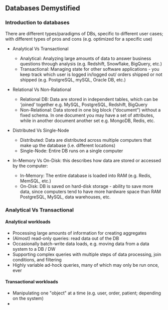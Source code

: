 ## Databases Demystified

### Introduction to databases 

There are different types/paradigms of DBs, specific to different user cases; with different types of pros and cons (e.g. optimized for a specific use) 

* Analytical Vs Transactional
  * Analytical: Analyzing large amounts of data to answer business questions through analysis (e.g. Redshift, Snowflake, BigQuery, etc.)
  * Transactional: Managing state for other software applications - you keep track which user is logged in/logged out/ orders shipped or not shipped (e.g. PostgreSQL, mySQL, Oracle DB, etc.) 

* Relational Vs Non-Ralational 
  * Relational DB: Data are stored in independent tables, which can be ‘joined’ together e.g. MySQL, PostgreSQL, Redshift, BigQuery 
  * Non-Relational: Data stored in one big block (“document”) without a fixed schema. In one document you may have a set of attributes, while in another document another set  e.g. MongoDB, Redis, etc. 

* Distributed Vs Single-Node
  * Distributed: Data are distributed across multiple computers that make up the database (i.e. different locations)
  * Single-Node: Entire DB runs on a single computer 

* In-Memory Vs On-Disk: this describes how data are stored or accessed by the computer:
  * In-Memory: The entire database is loaded into RAM  (e.g. Redis, MemSQL, etc.)
  * On-Disk: DB is saved on hard-disk storage - ability to save more data, since computers tend to have more hardware space than RAM PostgreSQL, MySQL, data warehouses, etc.

### Analytical Vs Transactional

#### Analytical workloads 

* Processing large amounts of information for creating aggregates
* (Almost) read-only queries: read data out of the DB 
* Occasionally batch-write data loads, e.g. moving data from a data system to a DB / DW
* Supporting complex queries with multiple steps of data processing, join conditions, and filtering
* Highly variable ad-hock queries, many of which may only be run once, ever

#### Transactional workloads

* Manipulating one "object" at a time (e.g. user, order, patient; depending on the system)
* 
